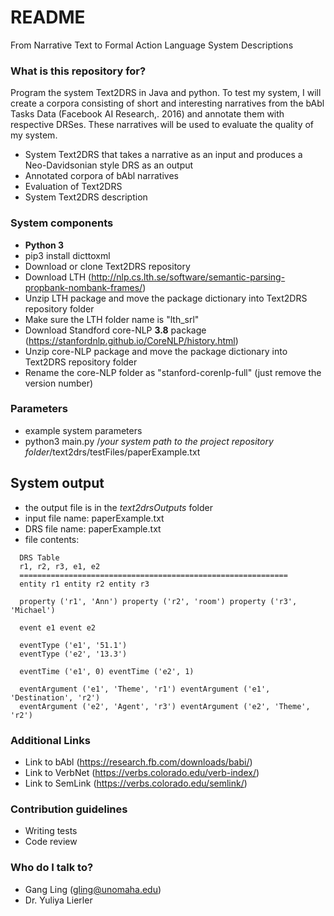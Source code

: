 # README #

From Narrative Text to Formal Action Language System Descriptions

### What is this repository for? ###

Program the system Text2DRS in Java and python.
To test my system, I will create a corpora consisting of short and interesting narratives from the bAbl Tasks Data (Facebook AI Research,. 2016) and annotate them with respective DRSes.
These narratives will be used to evaluate the quality of my system.

* System Text2DRS that takes a narrative as an input and produces a Neo-Davidsonian style DRS as an output
* Annotated corpora of bAbl narratives
* Evaluation of Text2DRS
* System Text2DRS description

### System components ###

* **Python 3**
* pip3 install dicttoxml
* Download or clone Text2DRS repository
* Download LTH (http://nlp.cs.lth.se/software/semantic-parsing-propbank-nombank-frames/)
* Unzip LTH package and move the package dictionary into Text2DRS repository folder
* Make sure the LTH folder name is "lth_srl"
* Download Standford core-NLP **3.8** package (https://stanfordnlp.github.io/CoreNLP/history.html)
* Unzip core-NLP package and move the package dictionary into Text2DRS repository folder
* Rename the core-NLP folder as "stanford-corenlp-full" (just remove the version number)

### Parameters ###

* example system parameters
* python3 main.py /*your system path to the project repository folder*/text2drs/testFiles/paperExample.txt


## System output ###

* the output file is in the *text2drsOutputs* folder
* input file name: paperExample.txt
* DRS file name: paperExample.txt
* file contents:
```
  DRS Table
  r1, r2, r3, e1, e2
  ============================================================
  entity r1 entity r2 entity r3

  property ('r1', 'Ann') property ('r2', 'room') property ('r3', 'Michael')

  event e1 event e2

  eventType ('e1', '51.1')
  eventType ('e2', '13.3')

  eventTime ('e1', 0) eventTime ('e2', 1)

  eventArgument ('e1', 'Theme', 'r1') eventArgument ('e1', 'Destination', 'r2')
  eventArgument ('e2', 'Agent', 'r3') eventArgument ('e2', 'Theme', 'r2')
```

### Additional Links ###

* Link to bAbl (https://research.fb.com/downloads/babi/)
* Link to VerbNet (https://verbs.colorado.edu/verb-index/)
* Link to SemLink (https://verbs.colorado.edu/semlink/)

### Contribution guidelines ###

* Writing tests
* Code review

### Who do I talk to? ###

* Gang Ling (gling@unomaha.edu)
* Dr. Yuliya Lierler